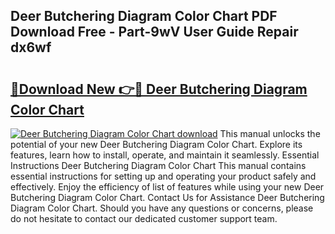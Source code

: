 ## Deer Butchering Diagram Color Chart PDF Download Free - Part-9wV User Guide Repair dx6wf

# <h2><a href="http://dft6ayb.blite.top/?on=Deer+Butchering+Diagram+Color+Chart">🔗Download New 👉🔴 Deer Butchering Diagram Color Chart</a></h2>

[![Deer Butchering Diagram Color Chart download](https://i.imgur.com/lujVjoI.png)](http://dft6ayb.blite.top/?on=Deer+Butchering+Diagram+Color+Chart)
This manual unlocks the potential of your new Deer Butchering Diagram Color Chart. Explore its features, learn how to install, operate, and maintain it seamlessly. Essential Instructions Deer Butchering Diagram Color Chart This manual contains essential instructions for setting up and operating your product safely and effectively. Enjoy the efficiency of list of features while using your new Deer Butchering Diagram Color Chart. Contact Us for Assistance Deer Butchering Diagram Color Chart. Should you have any questions or concerns, please do not hesitate to contact our dedicated customer support team.
